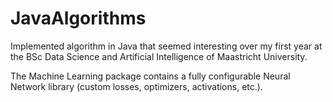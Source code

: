 # JavaAlgorithms

Implemented algorithm in Java that seemed interesting over my first year at the BSc Data Science and Artificial Intelligence of Maastricht University.

The Machine Learning package contains a fully configurable Neural Network library (custom losses, optimizers, activations, etc.).
